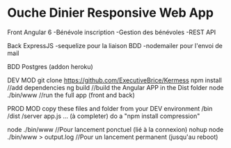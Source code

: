 # Ouche Dinier Responsive Web App

Front Angular 6
-Bénévole inscription
-Gestion des bénévoles
-REST API

Back ExpressJS
-sequelize pour la liaison BDD
-nodemailer pour l'envoi de mail

BDD Postgres (addon heroku)

DEV MOD
git clone https://github.com/ExecutiveBrice/Kermess
npm install //add dependencies
ng build //build the Angular APP in the Dist folder
node ./bin/www //run the full app (front and back)


PROD MOD
copy these files and folder from your DEV environment
/bin
/dist
/server
app.js
... (à completer)
do a "npm install compression"

node ./bin/www //Pour lancement ponctuel (lié à la connexion)
nohup node ./bin/www > output.log //Pour un lancement permanent (jusqu'au reboot)